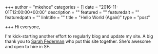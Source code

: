 +++
author = "mkehoe"
categories = []
date = "2016-11-01T12:00:00+00:00"
description = ""
featured = ""
featuredalt = ""
featuredpath = ""
linktitle = ""
title = "Hello World (Again)"
type = "post"

+++
Hi everyone,

I'm kick-starting another effort to regularly blog and update my site. A big thank you to [Sarah Federman](http://sarah.codes/) who put this site together. She's awesome and open to hire in SF.